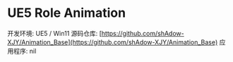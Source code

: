 # UE5 Role Animation
开发环境: UE5 / Win11
源码仓库: [https://github.com/shAdow-XJY/Animation_Base](https://github.com/shAdow-XJY/Animation_Base)
应用程序: nil